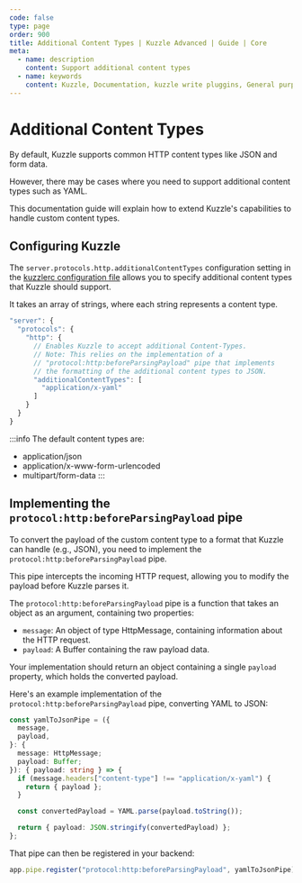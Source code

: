 ```yaml
---
code: false
type: page
order: 900
title: Additional Content Types | Kuzzle Advanced | Guide | Core
meta:
  - name: description
    content: Support additional content types
  - name: keywords
    content: Kuzzle, Documentation, kuzzle write pluggins, General purpose backend, opensource, content-type, iot, backend
---
```


# Additional Content Types

<SinceBadge version="2.25.0" />

By default, Kuzzle supports common HTTP content types like JSON and form data.

However, there may be cases where you need to support additional content types such as YAML.

This documentation guide will explain how to extend Kuzzle's capabilities to handle custom content types.

## Configuring Kuzzle

The `server.protocols.http.additionalContentTypes` configuration setting in the [kuzzlerc configuration file](/core/2/guides/advanced/configuration) allows you to specify additional content types that Kuzzle should support.

It takes an array of strings, where each string represents a content type.

```javascript
"server": {
  "protocols": {
    "http": {
      // Enables Kuzzle to accept additional Content-Types.
      // Note: This relies on the implementation of a
      // "protocol:http:beforeParsingPayload" pipe that implements
      // the formatting of the additional content types to JSON.
      "additionalContentTypes": [
        "application/x-yaml"
      ]
    }
  }
}
```

:::info
The default content types are:

- application/json
- application/x-www-form-urlencoded
- multipart/form-data
:::

## Implementing the `protocol:http:beforeParsingPayload` pipe

To convert the payload of the custom content type to a format that Kuzzle can handle (e.g., JSON), you need to implement the `protocol:http:beforeParsingPayload` pipe.

This pipe intercepts the incoming HTTP request, allowing you to modify the payload before Kuzzle parses it.

The `protocol:http:beforeParsingPayload` pipe is a function that takes an object as an argument, containing two properties:

- `message`: An object of type HttpMessage, containing information about the HTTP request.
- `payload`: A Buffer containing the raw payload data.

Your implementation should return an object containing a single `payload` property, which holds the converted payload.

Here's an example implementation of the `protocol:http:beforeParsingPayload` pipe, converting YAML to JSON:

```typescript
const yamlToJsonPipe = ({
  message,
  payload,
}: {
  message: HttpMessage;
  payload: Buffer;
}): { payload: string } => {
  if (message.headers["content-type"] !== "application/x-yaml") {
    return { payload };
  }

  const convertedPayload = YAML.parse(payload.toString());

  return { payload: JSON.stringify(convertedPayload) };
};
```

That pipe can then be registered in your backend:

```typescript
app.pipe.register("protocol:http:beforeParsingPayload", yamlToJsonPipe);
```
